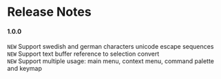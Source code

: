 Release Notes
=============

#### 1.0.0
 
`NEW` Support swedish and german characters unicode escape sequences  
`NEW` Support text buffer reference to selection convert  
`NEW` Support multiple usage: main menu, context menu, command palette and keymap  